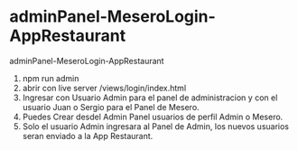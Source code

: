 # adminPanel-MeseroLogin-AppRestaurant
adminPanel-MeseroLogin-AppRestaurant
1. npm run admin
2. abrir con live server /views/login/index.html
3. Ingresar con Usuario Admin para el panel de administracion y con el usuario Juan o Sergio para el Panel de Mesero.
4. Puedes Crear desdel Admin Panel usuarios de perfil Admin o Mesero.
5. Solo el usuario Admin ingresara al Panel de Admin, los nuevos usuarios seran enviado a la App Restaurant.
